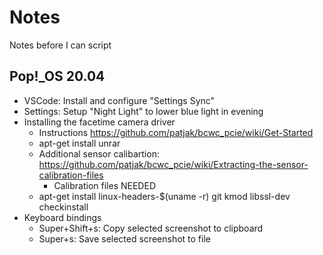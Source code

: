 # Notes

Notes before I can script

## Pop!_OS 20.04

* VSCode: Install and configure "Settings Sync"
* Settings: Setup "Night Light" to lower blue light in evening
* Installing the facetime camera driver
  * Instructions https://github.com/patjak/bcwc_pcie/wiki/Get-Started
  * apt-get install unrar
  * Additional sensor calibartion: https://github.com/patjak/bcwc_pcie/wiki/Extracting-the-sensor-calibration-files
    * Calibration files NEEDED
  * apt-get install linux-headers-$(uname -r) git kmod libssl-dev checkinstall
* Keyboard bindings 
  * Super+Shift+s: Copy selected screenshot to clipboard
  * Super+s: Save selected screenshot to file
